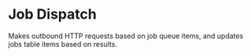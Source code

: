 # Job Dispatch
Makes outbound HTTP requests based on job queue items, and updates jobs table items based on results.
